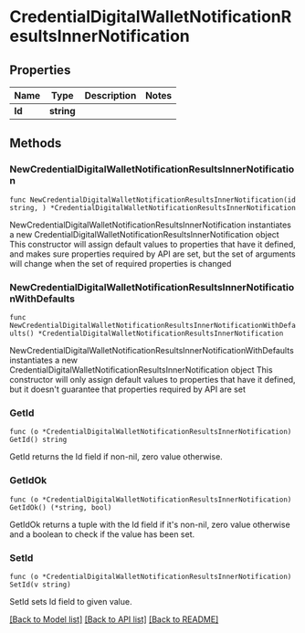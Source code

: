 # CredentialDigitalWalletNotificationResultsInnerNotification

## Properties

Name | Type | Description | Notes
------------ | ------------- | ------------- | -------------
**Id** | **string** |  | 

## Methods

### NewCredentialDigitalWalletNotificationResultsInnerNotification

`func NewCredentialDigitalWalletNotificationResultsInnerNotification(id string, ) *CredentialDigitalWalletNotificationResultsInnerNotification`

NewCredentialDigitalWalletNotificationResultsInnerNotification instantiates a new CredentialDigitalWalletNotificationResultsInnerNotification object
This constructor will assign default values to properties that have it defined,
and makes sure properties required by API are set, but the set of arguments
will change when the set of required properties is changed

### NewCredentialDigitalWalletNotificationResultsInnerNotificationWithDefaults

`func NewCredentialDigitalWalletNotificationResultsInnerNotificationWithDefaults() *CredentialDigitalWalletNotificationResultsInnerNotification`

NewCredentialDigitalWalletNotificationResultsInnerNotificationWithDefaults instantiates a new CredentialDigitalWalletNotificationResultsInnerNotification object
This constructor will only assign default values to properties that have it defined,
but it doesn't guarantee that properties required by API are set

### GetId

`func (o *CredentialDigitalWalletNotificationResultsInnerNotification) GetId() string`

GetId returns the Id field if non-nil, zero value otherwise.

### GetIdOk

`func (o *CredentialDigitalWalletNotificationResultsInnerNotification) GetIdOk() (*string, bool)`

GetIdOk returns a tuple with the Id field if it's non-nil, zero value otherwise
and a boolean to check if the value has been set.

### SetId

`func (o *CredentialDigitalWalletNotificationResultsInnerNotification) SetId(v string)`

SetId sets Id field to given value.



[[Back to Model list]](../README.md#documentation-for-models) [[Back to API list]](../README.md#documentation-for-api-endpoints) [[Back to README]](../README.md)


